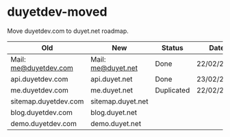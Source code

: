 # duyetdev-moved
Move duyetdev.com to duyet.net roadmap.


| Old                   | New                | Status     | Date       |
|-----------------------|--------------------|------------|------------|
| Mail: me@duyetdev.com | Mail: me@duyet.net | Done       | 22/02/2017 |
| api.duyetdev.com      | api.duyet.net      | Done       | 23/02/2017 |
| me.duyetdev.com       | me.duyet.net       | Duplicated | 22/02/2017 |
| sitemap.duyetdev.com  | sitemap.duyet.net  |            |            |
| blog.duyetdev.com     | blog.duyet.net     |            |            |
| demo.duyetdev.com     | demo.duyet.net     |            |            |
